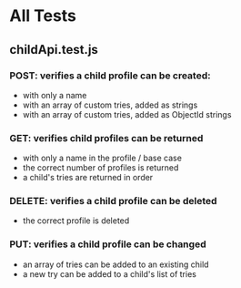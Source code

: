 # All Tests

## childApi.test.js

### POST: verifies a child profile can be created:
  * with only a name
  * with an array of custom tries, added as strings
  * with an array of custom tries, added as ObjectId strings

### GET: verifies child profiles can be returned
  * with only a name in the profile / base case
  * the correct number of profiles is returned
  * a child's tries are returned in order
  
### DELETE: verifies a child profile can be deleted
  * the correct profile is deleted

### PUT: verifies a child profile can be changed
  * an array of tries can be added to an existing child
  * a new try can be added to a child's list of tries
